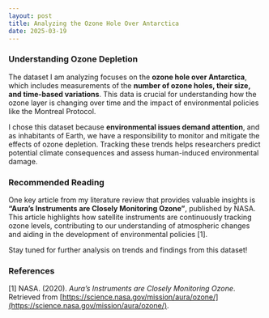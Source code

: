 ```yaml
---
layout: post
title: Analyzing the Ozone Hole Over Antarctica
date: 2025-03-19
---
```


### Understanding Ozone Depletion  

The dataset I am analyzing focuses on the **ozone hole over Antarctica**, which includes measurements of the **number of ozone holes, their size, and time-based variations**. This data is crucial for understanding how the ozone layer is changing over time and the impact of environmental policies like the Montreal Protocol.  

I chose this dataset because **environmental issues demand attention**, and as inhabitants of Earth, we have a responsibility to monitor and mitigate the effects of ozone depletion. Tracking these trends helps researchers predict potential climate consequences and assess human-induced environmental damage.  

### Recommended Reading  

One key article from my literature review that provides valuable insights is **“Aura’s Instruments are Closely Monitoring Ozone”**, published by NASA. This article highlights how satellite instruments are continuously tracking ozone levels, contributing to our understanding of atmospheric changes and aiding in the development of environmental policies [1].  

Stay tuned for further analysis on trends and findings from this dataset!  

### References  

[1] NASA. (2020). *Aura’s Instruments are Closely Monitoring Ozone*. Retrieved from [https://science.nasa.gov/mission/aura/ozone/](https://science.nasa.gov/mission/aura/ozone/).  
